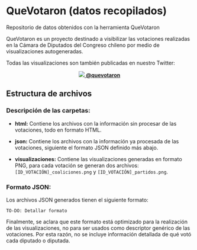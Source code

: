 # QueVotaron (datos recopilados)
Repositorio de datos obtenidos con la herramienta QueVotaron

QueVotaron es un proyecto destinado a visibilizar las votaciones realizadas en la Cámara de Diputados del Congreso chileno por medio de visualizaciones autogeneradas.

Todas las visualizaciones son también publicadas en nuestro Twitter:
<p align="center">
    <a href="https://twitter.com/quevotaron"><img src="https://imgur.com/hIXMqsE.png"> <b>@quevotaron</b></a>
</p>

## Estructura de archivos

### Descripción de las carpetas:

- **html:** Contiene los archivos con la información sin procesar de las votaciones, todo en formato HTML.

- **json:** Contiene los archivos con la información ya procesada de las votaciones, siguiente el formato JSON definido más abajo.
  
- **visualizaciones:** Contiene las visualizaciones generadas en formato PNG, para cada votación se generan dos archivos: `[ID_VOTACIÓN]_coaliciones.png` y `[ID_VOTACIÓN]_partidos.png`.


### Formato JSON:

Los archivos JSON generados tienen el siguiente formato:

```
TO-DO: Detallar formato
```

Finalmente, se aclara que este formato está optimizado para la realización de las visualizaciones, no para ser usados como descriptor genérico de las votaciones. Por esta razón, no se incluye información detallada de qué votó cada diputado o diputada.
